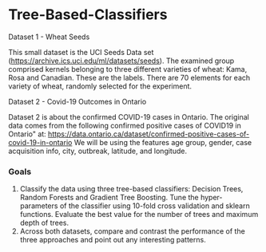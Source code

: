 # Tree-Based-Classifiers

Dataset 1 - Wheat Seeds

This small dataset is the UCI Seeds Data set (https://archive.ics.uci.edu/ml/datasets/seeds). The examined group comprised kernels belonging
to three different varieties of wheat: Kama, Rosa and Canadian. These are the labels. There are 70 elements for each variety of wheat, randomly selected
for the experiment.

Dataset 2 - Covid-19 Outcomes in Ontario

Dataset 2 is about the confirmed COVID-19 cases in Ontario. The original data comes from the following
confirmed positive cases of COVID19 in Ontario" at: https://data.ontario.ca/dataset/confirmed-positive-cases-of-covid-19-in-ontario
We will be using the features age group, gender, case acquisition info, city, outbreak, latitude, and longitude. 

### Goals
1. Classify the data using three tree-based classifiers: Decision Trees, Random Forests and Gradient Tree Boosting. Tune the hyper-parameters of the classifier
using 10-fold cross validation and sklearn functions. Evaluate the best value for the number of trees and maximum depth of trees.
2. Across both datasets, compare and contrast the performance of the three approaches and point out any interesting patterns.
